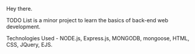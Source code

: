 Hey there.

TODO List is a minor project to learn the basics of back-end web development.

Technologies Used - NODE.js, Express.js, MONGODB, mongoose, HTML, CSS, JQuery, EJS.